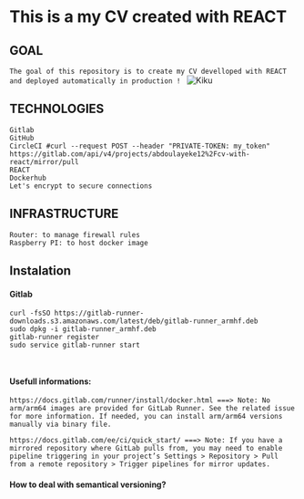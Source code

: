 # This is a my CV created with REACT

## GOAL
```The goal of this repository is to create my CV develloped with REACT and deployed automatically in production ! ```
![Kiku](https://gitlab.com/abdoulayeke12/cv-with-react/-/raw/master/readme/img/application_flow.png)

## TECHNOLOGIES
```
Gitlab
GitHub
CircleCI #curl --request POST --header "PRIVATE-TOKEN: my_token" https://gitlab.com/api/v4/projects/abdoulayeke12%2Fcv-with-react/mirror/pull
REACT
Dockerhub
Let's encrypt to secure connections
```
## INFRASTRUCTURE
```
Router: to manage firewall rules
Raspberry PI: to host docker image
```
## Instalation
#### Gitlab
```
curl -fsSO https://gitlab-runner-downloads.s3.amazonaws.com/latest/deb/gitlab-runner_armhf.deb
sudo dpkg -i gitlab-runner_armhf.deb
gitlab-runner register
sudo service gitlab-runner start



```

#### Usefull informations:
```
https://docs.gitlab.com/runner/install/docker.html ===> Note: No arm/arm64 images are provided for GitLab Runner. See the related issue for more information. If needed, you can install arm/arm64 versions manually via binary file.

https://docs.gitlab.com/ee/ci/quick_start/ ===> Note: If you have a mirrored repository where GitLab pulls from, you may need to enable pipeline triggering in your project’s Settings > Repository > Pull from a remote repository > Trigger pipelines for mirror updates.
```

#### How to deal with semantical versioning?

